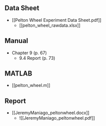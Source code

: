 ## Data Sheet
- [[Pelton Wheel Experiment Data Sheet.pdf]]
	- [[pelton_wheel_rawdata.xlsx]]
## Manual
- Chapter 9 (p. 67)
	- 9.4 Report (p. 73)
## MATLAB
- [[pelton_wheel.m]]

## Report
- [[JeremyManiago_peltonwheel.docx]]
	- ![[JeremyManiago_peltonwheel.pdf]]